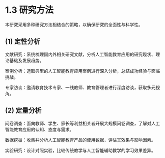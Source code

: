 # 1.3 研究方法

本研究采用多种研究方法相结合的策略，以确保研究的全面性与科学性。

## (1) 定性分析

文献研究：系统梳理国内外相关研究文献，分析人工智能教育应用的研究现状、理论基础及发展趋势。

案例分析：选取典型的人工智能教育应用案例进行深入分析，总结成功经验与面临挑战。

专家访谈：邀请教育技术专家、一线教师、教育管理者进行深度访谈，获取多元视角。

## (2) 定量分析

问卷调查：面向教师、学生、家长等利益相关者开展大规模问卷调查，了解对人工智能教育应用的认知、态度与需求。

数据挖掘：收集并分析人工智能教育产品的使用数据，评估其效果与影响因素。

实验研究：设计对照实验，比较传统教学与人工智能辅助教学的学习效果差异。
